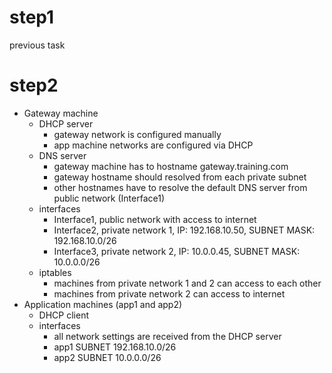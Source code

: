 # step1
previous task

# step2
- Gateway machine  
  - DHCP server
    - gateway network is configured manually
    - app machine networks are configured via DHCP
  - DNS server
    - gateway machine has to hostname gateway.training.com
    - gateway hostname should resolved from each private subnet
    - other hostnames have to resolve the default DNS server from public network (Interface1)
  - interfaces
    - Interface1, public network with access to internet
    - Interface2, private network 1, IP: 192.168.10.50, SUBNET MASK: 192.168.10.0/26
    - Interface3, private network 2, IP: 10.0.0.45, SUBNET MASK: 10.0.0.0/26
  - iptables
    - machines from private network 1 and 2 can access to each other
    - machines from private network 2 can access to internet
- Application machines (app1 and app2)
  - DHCP client
  - interfaces
    - all network settings are received from the DHCP server
    - app1 SUBNET 192.168.10.0/26
    - app2 SUBNET 10.0.0.0/26

